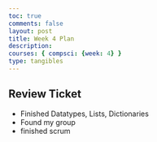 ```yaml
---
toc: true
comments: false
layout: post
title: Week 4 Plan
description: 
courses: { compsci: {week: 4} }
type: tangibles
---
```

## Review Ticket
- Finished Datatypes, Lists, Dictionaries
- Found my group
- finished scrum

